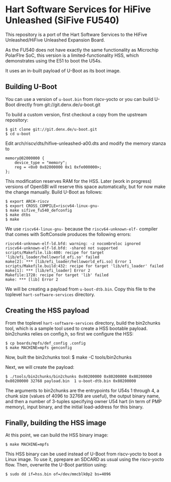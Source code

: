 # Hart Software Services for HiFive Unleashed (SiFive FU540)

This repository is a port of the Hart Software Services to the HiFive Unleashed/HiFive Unleashed 
Expansion Board.

As the FU540 does not have exactly the same functionality as Microchip PolarFIre SoC, this version is a limited-functionality HSS, which demonstrates using the E51 to boot the U54s. 

It uses an in-built payload of U-Boot as its boot image.

## Building U-Boot

You can use a version of `u-boot.bin` from riscv-yocto or you can build U-Boot directly from git://git.denx.de/u-boot.git

To build a custom version, first checkout a copy from the upstream repository:

    $ git clone git://git.denx.de/u-boot.git
    $ cd u-boot

Edit arch/riscv/dts/hifive-unleashed-a00.dts and modify the memory stanza to

    memory@82000000 {
        device_type = "memory";
        reg = <0x0 0x82000000 0x1 0xfe000000>;
    };

This modification reserves RAM for the HSS.  Later (work in progress) versions of OpenSBI will reserve this space automatically, but for now make the change manually.  Build U-Boot as follows:

    $ export ARCH-riscv
    $ export CROSS_COMPILE=riscv64-linux-gnu-
    $ make sifive_fu540_defconfig
    $ make dtbs
    $ make

We use `riscv64-linux-gnu-` because the `riscv64-unknown-elf-` compiler that comes with SoftConsole produces the following errors:

    riscv64-unknown-elf-ld.bfd: warning: -z nocombreloc ignored
    riscv64-unknown-elf-ld.bfd: -shared not supported
    scripts/Makefile.lib:400: recipe for target 'lib/efi_loader/helloworld_efi.so' failed
    make[2]: *** [lib/efi_loader/helloworld_efi.so] Error 1
    scripts/Makefile.build:432: recipe for target 'lib/efi_loader' failed
    make[1]: *** [lib/efi_loader] Error 2
    Makefile:1728: recipe for target 'lib' failed
    make: *** [lib] Error 2

We will be creating a payload from `u-boot-dtb.bin`. Copy this file to the toplevel `hart-software-services` directory.

## Creating the HSS payload

From the toplevel `hart-software-services` directory, build the bin2chunks tool, which is a sample tool used to create a HSS bootable payload. bin2chunks relies on config.h, so first we configure the HSS:

    $ cp boards/mpfs/def_config .config
    $ make MACHINE=mpfs genconfig

Now, built the bin2chunks tool:
    $ make -C tools/bin2chunks

Next, we will create the payload:

    $ ./tools/bin2chunks/bin2chunks 0x80200000 0x80200000 0x80200000 0x80200000 32768 payload.bin  1 u-boot-dtb.bin 0x80200000

The arguments to bin2chunks are the entrypoints for U54s 1 through 4, a chunk size (values of 4096 to 32768 are useful), the output binary name, and then a number of 3-tuples specifying owner U54 hart (in term of PMP memory), input binary, and the initial load-address for this binary.

## Finally, building the HSS image

At this point, we can build the HSS binary image:

    $ make MACHINE=mpfs

This HSS binary can be used instead of U-Boot from riscv-yocto to boot a Linux image. To use it, pprepare an SDCARD as usual using the riscv-yocto flow. Then, overwrite the U-Boot partition using:

    $ sudo dd if=hss.bin of=/dev/mmcblk0p2 bs=4096

